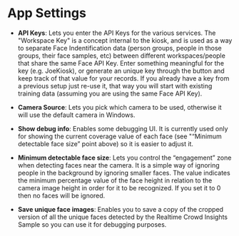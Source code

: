 # App Settings

* **API Keys**: Lets you enter the API Keys for the various services. The "Workspace Key" is a concept internal to the kiosk, and is used as a way to separate Face Indentification data (person groups, people in those groups, their face samples, etc) between different workspaces/people that share the same Face API Key. Enter something meaningful for the key (e.g. JoeKiosk), or generate an unique key through the button and keep track of that value for your records. If you already have a key from a previous setup just re-use it, that way you will start with existing training data (assuming you are using the same Face API Key).

* **Camera Source**: Lets you pick which camera to be used, otherwise it will use the default camera in Windows. 

* **Show debug info**: Enables some debugging UI. It is currently used only for showing the current coverage value of each face (see "“Minimum detectable face size” point above) so it is easier to adjust it. 
 
* **Minimum detectable face size**: Lets you control the “engagement” zone when detecting faces near the camera. It is a simple way of ignoring people in the background by ignoring smaller faces. The value indicates the minimum percentage value of the face height in relation to the camera image height in order for it to be recognized. If you set it to 0 then no faces will be ignored.  

* **Save unique face images**: Enables you to save a copy of the cropped version of all the unique faces detected by the Realtime Crowd Insights Sample so you can use it for debugging purposes.
